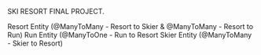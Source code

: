 SKI RESORT FINAL PROJECT.

Resort Entity (@ManyToMany - Resort to Skier & @ManyToMany - Resort to Run)
Run Entity (@ManyToOne - Run to Resort 
Skier Entity (@ManyToMany - Skier to Resort)
